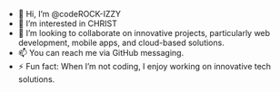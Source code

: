 -   👋 Hi, I’m @codeROCK-IZZY
-   👀 I’m interested in CHRIST
-  💞️ I’m looking to collaborate on innovative projects, particularly web development, mobile apps, and cloud-based solutions.
-  📫 You can reach me via  GitHub messaging.
-  ⚡ Fun fact: When I’m not coding, I enjoy working on innovative tech solutions.

<!---
codeROCK-IZZY/codeROCK-IZZY is a ✨ special ✨ repository because its `README.md` (this file) appears on your GitHub profile.
You can click the Preview link to take a look at your changes.
--->
